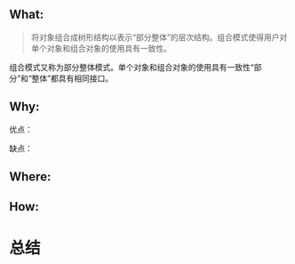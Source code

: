 ## What:
>将对象组合成树形结构以表示“部分整体”的层次结构。组合模式使得用户对单个对象和组合对象的使用具有一致性。

组合模式又称为部分整体模式。单个对象和组合对象的使用具有一致性“部分”和“整体”都具有相同接口。

## Why:
优点：


缺点：


## Where:


## How:



# 总结